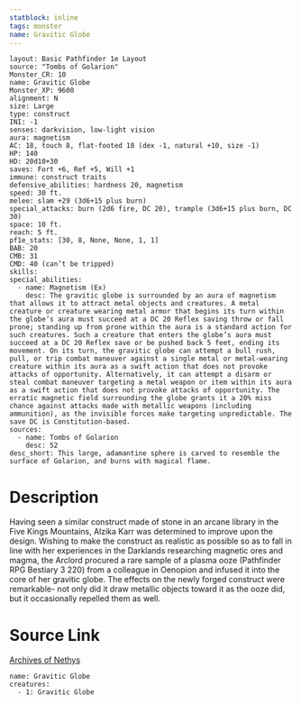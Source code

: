 ```yaml
---
statblock: inline
tags: monster
name: Gravitic Globe
---
```

```statblock
layout: Basic Pathfinder 1e Layout
source: "Tombs of Golarion"
Monster_CR: 10
name: Gravitic Globe
Monster_XP: 9600
alignment: N
size: Large
type: construct
INI: -1
senses: darkvision, low-light vision
aura: magnetism
AC: 18, touch 8, flat-footed 18 (dex -1, natural +10, size -1)
HP: 140
HD: 20d10+30
saves: Fort +6, Ref +5, Will +1
immune: construct traits
defensive_abilities: hardness 20, magnetism
speed: 30 ft.
melee: slam +29 (3d6+15 plus burn)
special_attacks: burn (2d6 fire, DC 20), trample (3d6+15 plus burn, DC 30)
space: 10 ft.
reach: 5 ft.
pf1e_stats: [30, 8, None, None, 1, 1]
BAB: 20
CMB: 31
CMD: 40 (can’t be tripped)
skills: 
special_abilities:
  - name: Magnetism (Ex)
    desc: The gravitic globe is surrounded by an aura of magnetism that allows it to attract metal objects and creatures. A metal creature or creature wearing metal armor that begins its turn within the globe’s aura must succeed at a DC 20 Reflex saving throw or fall prone; standing up from prone within the aura is a standard action for such creatures. Such a creature that enters the globe’s aura must succeed at a DC 20 Reflex save or be pushed back 5 feet, ending its movement. On its turn, the gravitic globe can attempt a bull rush, pull, or trip combat maneuver against a single metal or metal-wearing creature within its aura as a swift action that does not provoke attacks of opportunity. Alternatively, it can attempt a disarm or steal combat maneuver targeting a metal weapon or item within its aura as a swift action that does not provoke attacks of opportunity. The erratic magnetic field surrounding the globe grants it a 20% miss chance against attacks made with metallic weapons (including ammunition), as the invisible forces make targeting unpredictable. The save DC is Constitution-based.
sources:
  - name: Tombs of Golarion
    desc: 52
desc_short: This large, adamantine sphere is carved to resemble the surface of Golarion, and burns with magical flame.
```
# Description
Having seen a similar construct made of stone in an arcane library in the Five Kings Mountains, Alzika Karr was determined to improve upon the design. Wishing to make the construct as realistic as possible so as to fall in line with her experiences in the Darklands researching magnetic ores and magma, the Arclord procured a rare sample of a plasma ooze (Pathfinder RPG Bestiary 3 220) from a colleague in Oenopion and infused it into the core of her gravitic globe. The effects on the newly forged construct were remarkable- not only did it draw metallic objects toward it as the ooze did, but it occasionally repelled them as well.
# Source Link
[Archives of Nethys](https://aonprd.com/MonsterDisplay.aspx?ItemName=Gravitic%20Globe)
```encounter-table
name: Gravitic Globe
creatures:
  - 1: Gravitic Globe
```
